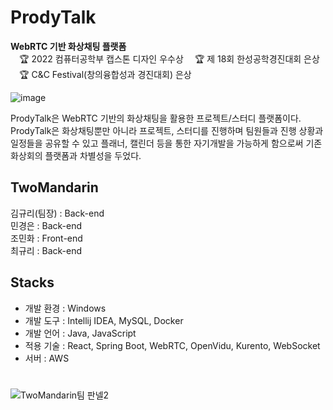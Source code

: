 # ProdyTalk
**WebRTC 기반 화상채팅 플랫폼**<br>
 🏆 2022 컴퓨터공학부 캡스톤 디자인 우수상
 🏆 제 18회 한성공학경진대회 은상
 🏆 C&C Festival(창의융합성과 경진대회) 은상
<br>

![image](https://user-images.githubusercontent.com/89003891/178299812-ef86139b-22cf-4a9d-bda7-8e28450ec851.png)

ProdyTalk은 WebRTC 기반의 화상채팅을 활용한 프로젝트/스터디 플랫폼이다. <br>
ProdyTalk은 화상채팅뿐만 아니라 프로젝트, 스터디를 진행하며 팀원들과 진행 상황과 일정들을 공유할 수 있고
플래너, 캘린더 등을 통한 자기개발을 가능하게 함으로써 기존 화상회의 플랫폼과 차별성을 두었다.

## TwoMandarin
김규리(팀장) : Back-end <br>
민경은 : Back-end <br>
조민화 : Front-end <br>
최규리 : Back-end <br>

## Stacks
- 개발 환경 : Windows
- 개발 도구 : Intellij IDEA, MySQL, Docker 
- 개발 언어 : Java, JavaScript
- 적용 기술 : React, Spring Boot, WebRTC, OpenVidu, Kurento, WebSocket
- 서버 : AWS

#
![TwoMandarin팀 판넬2](https://user-images.githubusercontent.com/89003891/178305426-de66f9c4-e3a6-4790-bbff-8b36e33ef336.jpg)
